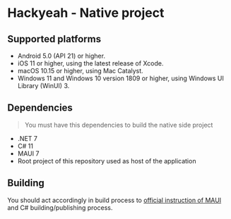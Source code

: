 # Hackyeah - Native project

## Supported platforms
- Android 5.0 (API 21) or higher.
- iOS 11 or higher, using the latest release of Xcode.
- macOS 10.15 or higher, using Mac Catalyst.
- Windows 11 and Windows 10 version 1809 or higher, using Windows UI Library (WinUI) 3.

## Dependencies
> You must have this dependencies to build the native side project
- .NET 7
- C# 11
- MAUI 7
- Root project of this repository used as host of the application

## Building
You should act accordingly in build process to [official instruction of MAUI](https://learn.microsoft.com/en-us/dotnet/maui/deployment/?view=net-maui-7.0) and C# building/publishing process.
